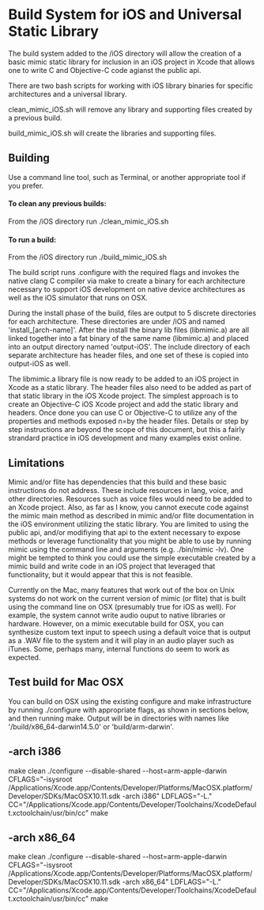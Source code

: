 # Build System for iOS and Universal Static Library

The build system added to the /iOS directory will allow the creation of a basic mimic static library for inclusion in an iOS project in Xcode that allows one to write C and Objective-C code agianst the public api.

There are two bash scripts for working with iOS library binaries for specific architectures and a universal library.

clean_mimic_iOS.sh will remove any library and supporting files created by a previous build.

build_mimic_iOS.sh will create the libraries and supporting files.

## Building

Use a command line tool, such as Terminal, or another appropriate tool if you prefer.

#### To clean any previous builds: 
From the /iOS directory run ./clean_mimic_iOS.sh 

#### To run a build:
From the /iOS directory run ./build_mimic_iOS.sh

The build script runs .configure with the required flags and invokes the native clang C compiler via make to create a binary for each architecture necessary to support iOS development on native device architectures as well as the iOS simulator that runs on OSX.

During the install phase of the build, files are output to 5 discrete directories for each architecture. These directories are under /iOS and named 'install_[arch-name]'.
After the install the binary lib files (libmimic.a) are all linked together into a fat binary of the same name (libmimic.a) and placed into an output directory named 'output-iOS'.
The include directory of each separate architecture has header files, and one set of these is copied into output-iOS as well.

The libmimic.a library file is now ready to be added to an iOS project in Xcode as a static library.
The header files also need to be added as part of that static library in the iOS Xcode project.
The simplest approach is to create an Objective-C iOS Xcode project and add the static library and headers. Once done you can use C or Objective-C to utilize any of the properties and methods exposed n=by the header files. Details or step by step instructions are beyond the scope of this document, but this a fairly strandard practice in iOS development and many examples exist online.

## Limitations

Mimic and/or flite has dependencies that this build and these basic instructions do not address. These include resources in lang, voice, and other directories. Resources such as voice files would need to be added to an Xcode project.
Also, as far as I know, you cannot execute code against the mimic main method as described in mimic and/or flite documentation in the iOS environment utilizing the static library. You are limited to using the public api, and/or modifiying that api to the extent necessary to expose methods or leverage functionality that you might be able to use by running mimic using the command line and arguments (e.g. ./bin/mimic -lv). One might be tempted to think you could use the simple executable created by a mimic build and write code in an iOS project that leveraged that functionality, but it would appear that this is not feasible.

Currently on the Mac, many features that work out of the box on Unix systems do not work on the current version of mimic (or flite) that is built using the command line on OSX (presumably true for iOS as well). For example, the system cannot write audio ouput to native libraries or hardware. However, on a mimic executable build for OSX, you can synthesize custom text input to speech using a default voice that is output as a .WAV file to the system and it will play in an audio player such as iTunes. Some, perhaps many, internal functions do seem to work as expected. 

## Test build for Mac OSX
You can build on OSX using the existing configure and make infrastructure by running ./configure with appropriate flags, as shown in sections below, and then running make.
Output will be in directories with names like '/build/x86_64-darwin14.5.0' or 'build/arm-darwin'.

## -arch i386
make clean
./configure --disable-shared --host=arm-apple-darwin CFLAGS="-isysroot /Applications/Xcode.app/Contents/Developer/Platforms/MacOSX.platform/Developer/SDKs/MacOSX10.11.sdk -arch i386" LDFLAGS="-L." CC="/Applications/Xcode.app/Contents/Developer/Toolchains/XcodeDefault.xctoolchain/usr/bin/cc"
make
## -arch x86_64
make clean
./configure --disable-shared --host=arm-apple-darwin CFLAGS="-isysroot /Applications/Xcode.app/Contents/Developer/Platforms/MacOSX.platform/Developer/SDKs/MacOSX10.11.sdk -arch x86_64" LDFLAGS="-L." CC="/Applications/Xcode.app/Contents/Developer/Toolchains/XcodeDefault.xctoolchain/usr/bin/cc"
make

